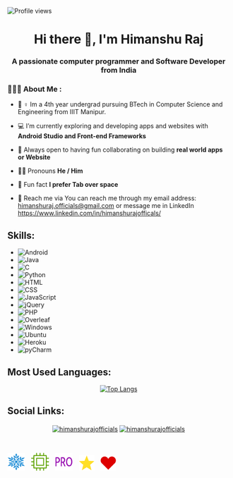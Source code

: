 ![Profile views](https://gpvc.arturio.dev/himanshurajofficials) 

<h1 align="center">Hi there 👋, I'm Himanshu Raj</h1>
<h3 align="center">A passionate computer programmer and Software Developer from India</h3>
<h3 align="left">👩🏻‍💻 About Me :</h3>

-  🙋 ♀️ Im a 4th year undergrad pursuing BTech in  Computer Science and Engineering from IIIT Manipur.

- 💻  I’m currently exploring and developing apps and websites with **Android Studio and Front-end Frameworks**

- 🤝 Always open to having fun collaborating on building **real world apps or Website**

- 👩🏻 Pronouns **He / Him**

- 🌈 Fun fact **I prefer Tab over space**
- 📧 Reach me via You can reach me through my email address: himanshuraj.officials@gmail.com or message me in LinkedIn https://www.linkedin.com/in/himanshurajofficals/ 

## Skills: 
* ![Android](https://img.shields.io/badge/Android-3DDC84?style=for-the-badge&logo=android&logoColor=white)
* ![Java](https://img.shields.io/badge/java-%23ED8B00.svg?style=for-the-badge&logo=java&logoColor=white)
* ![C](https://img.shields.io/badge/c-%2300599C.svg?style=for-the-badge&logo=c&logoColor=white) 
* ![Python](https://img.shields.io/badge/python-3670A0?style=for-the-badge&logo=python&logoColor=ffdd54)
* ![HTML](https://img.shields.io/badge/HTML5-E34F26?style=for-the-badge&logo=html5&logoColor=white)
* ![CSS](https://img.shields.io/badge/CSS-239120?&style=for-the-badge&logo=css3&logoColor=white)
* ![JavaScript](https://img.shields.io/badge/JavaScript-F7DF1E?style=for-the-badge&logo=javascript&logoColor=black)
* ![jQuery](https://img.shields.io/badge/jQuery-0769AD?style=for-the-badge&logo=jquery&logoColor=white)
* ![PHP](https://img.shields.io/badge/PHP-777BB4?style=for-the-badge&logo=php&logoColor=white)
* ![Overleaf](https://img.shields.io/badge/Overleaf-47A141?style=for-the-badge&logo=Overleaf&logoColor=white)
* ![Windows](https://img.shields.io/badge/Windows-0078D6?style=for-the-badge&logo=windows&logoColor=white)
* ![Ubuntu](https://img.shields.io/badge/Ubuntu-E95420?style=for-the-badge&logo=ubuntu&logoColor=white)
* ![Heroku](https://img.shields.io/badge/Heroku-430098?style=for-the-badge&logo=heroku&logoColor=white)
* ![pyCharm](https://img.shields.io/badge/PyCharm-000000.svg?&style=for-the-badge&logo=PyCharm&logoColor=white)


<h2 align="left">Most Used Languages:</h2>
<div align="center">


[![Top Langs](https://github-readme-stats.vercel.app/api/top-langs/?username=himanshurajofficials&layout=compact&langs_count=6)](https://github.com/himanshurajofficials/github-readme-stats)

</div>


 
<h2 align="left">Social Links:</h2> 
<div align="center">
<a href="https://www.linkedin.com/in/himanshurajofficials/"> <img align="center" src="https://i0.wp.com/www.pmolearning.co.uk/wp-content/uploads/2019/08/linkedin-logo.png?ssl=1" height="36" width="160" alt="himanshurajofficials" /></a>
<a href="https://github.com/himanshurajofficials"> <img align="center" src="https://encrypted-tbn0.gstatic.com/images?q=tbn:ANd9GcQduHwLUzYYcR7wU0OcFS2VSVDxIP8efho7Vg&usqp=CAU" height="36" width="160" alt="himanshurajofficials" /></a><br><br>

</div>

<h2 align="left"></h2> 

<!-- ![Profile views](https://gpvc.arturio.dev/himanshurajofficials)  -->

<a href='https://archiveprogram.github.com/'><img src='https://raw.githubusercontent.com/acervenky/animated-github-badges/master/assets/acbadge.gif' width='40' height='40'></a> <a href='https://docs.github.com/en/developers'><img src='https://raw.githubusercontent.com/acervenky/animated-github-badges/master/assets/devbadge.gif' width='40' height='40'></a> <a href='https://github.com/pricing'><img src='https://raw.githubusercontent.com/acervenky/animated-github-badges/master/assets/pro.gif' width='40' height='40'></a> <a href='https://stars.github.com/'><img src='https://raw.githubusercontent.com/acervenky/animated-github-badges/master/assets/starbadge.gif' width='35' height='35'></a> <a href='https://docs.github.com/en/github/supporting-the-open-source-community-with-github-sponsors'><img src='https://raw.githubusercontent.com/acervenky/animated-github-badges/master/assets/sponsorbadge.gif' width='35' height='35'></a> 
